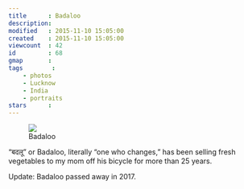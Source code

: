 ```yaml
---
title      : Badaloo
description: 
modified   : 2015-11-10 15:05:00
created    : 2015-11-10 15:05:00
viewcount  : 42
id         : 68
gmap       :
tags        :
    - photos
    - Lucknow
    - India
    - portraits
stars      :
---
```


<figure>
    <img src="badaloo.jpg">
    <figcaption>Badaloo</figcaption>
</figure>

“बदलू” or Badaloo, literally “one who changes,” has been selling fresh vegetables to my mom off his bicycle for more than 25 years.

Update: Badaloo passed away in 2017.